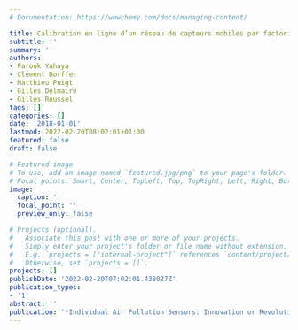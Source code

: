 ```yaml
---
# Documentation: https://wowchemy.com/docs/managing-content/

title: Calibration en ligne d’un réseau de capteurs mobiles par factorisation matricielle
subtitle: ''
summary: ''
authors:
- Farouk Yahaya
- Clément Dorffer
- Matthieu Puigt
- Gilles Delmaire
- Gilles Roussel
tags: []
categories: []
date: '2018-01-01'
lastmod: 2022-02-20T08:02:01+01:00
featured: false
draft: false

# Featured image
# To use, add an image named `featured.jpg/png` to your page's folder.
# Focal points: Smart, Center, TopLeft, Top, TopRight, Left, Right, BottomLeft, Bottom, BottomRight.
image:
  caption: ''
  focal_point: ''
  preview_only: false

# Projects (optional).
#   Associate this post with one or more of your projects.
#   Simply enter your project's folder or file name without extension.
#   E.g. `projects = ["internal-project"]` references `content/project/deep-learning/index.md`.
#   Otherwise, set `projects = []`.
projects: []
publishDate: '2022-02-20T07:02:01.438027Z'
publication_types:
- '1'
abstract: ''
publication: '*Individual Air Pollution Sensors: Innovation or Revolution?*'
---
```

